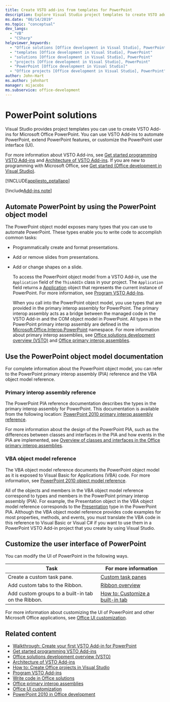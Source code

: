 ```yaml
---
title: Create VSTO add-ins from templates for PowerPoint
description: Explore Visual Studio project templates to create VSTO add-ins for Microsoft PowerPoint, such as creating and formatting presentations and adding or removing slides.
ms.date: "08/14/2019"
ms.topic: "conceptual"
dev_langs:
  - "VB"
  - "CSharp"
helpviewer_keywords:
  - "Office solutions [Office development in Visual Studio], PowerPoint"
  - "templates [Office development in Visual Studio], PowerPoint"
  - "solutions [Office development in Visual Studio], PowerPoint"
  - "projects [Office development in Visual Studio], PowerPoint"
  - "PowerPoint [Office development in Visual Studio]"
  - "Office projects [Office development in Visual Studio], PowerPoint"
author: John-Hart
ms.author: johnhart
manager: mijacobs
ms.subservice: office-development
---
```

# PowerPoint solutions

  Visual Studio provides project templates you can use to create VSTO Add-ins for Microsoft Office PowerPoint. You can use VSTO Add-ins to automate PowerPoint, extend PowerPoint features, or customize the PowerPoint user interface (UI).

 For more information about VSTO Add-ins, see [Get started programming VSTO Add-ins](getting-started-programming-vsto-add-ins.md) and [Architecture of VSTO Add-ins](architecture-of-vsto-add-ins.md). If you are new to programming with Microsoft Office, see [Get started &#40;Office development in Visual Studio&#41;](getting-started-office-development-in-visual-studio.md).

 [!INCLUDE[appliesto_pptallapp](includes/appliesto-pptallapp-md.md)]

[!include[Add-ins note](includes/addinsnote.md)]

## Automate PowerPoint by using the PowerPoint object model
 The PowerPoint object model exposes many types that you can use to automate PowerPoint. These types enable you to write code to accomplish common tasks:

- Programmatically create and format presentations.

- Add or remove slides from presentations.

- Add or change shapes on a slide.

  To access the PowerPoint object model from a VSTO Add-in, use the `Application` field of the `ThisAddIn` class in your project. The `Application` field returns a [Application](/previous-versions/office/developer/office-2010/ff764034(v=office.14)) object that represents the current instance of PowerPoint. For more information, see [Program VSTO Add-Ins](programming-vsto-add-ins.md).

  When you call into the PowerPoint object model, you use types that are provided in the primary interop assembly for PowerPoint. The primary interop assembly acts as a bridge between the managed code in the VSTO Add-in and the COM object model in PowerPoint. All types in the PowerPoint primary interop assembly are defined in the [Microsoft.Office.Interop.PowerPoint](/previous-versions/office/developer/office-2010/ff763170(v=office.14)) namespace. For more information about primary interop assemblies, see [Office solutions development overview &#40;VSTO&#41;](office-solutions-development-overview-vsto.md) and [Office primary interop assemblies](office-primary-interop-assemblies.md).

## <a name="WordOMDocumentation"></a> Use the PowerPoint object model documentation
 For complete information about the PowerPoint object model, you can refer to the PowerPoint primary interop assembly (PIA) reference and the VBA object model reference.

### Primary interop assembly reference
 The PowerPoint PIA reference documentation describes the types in the primary interop assembly for PowerPoint. This documentation is available from the following location: [PowerPoint 2010 primary interop assembly reference](office-primary-interop-assemblies.md).

 For more information about the design of the PowerPoint PIA, such as the differences between classes and interfaces in the PIA and how events in the PIA are implemented, see [Overview of classes and interfaces in the Office primary interop assemblies](/previous-versions/office/developer/office-2010/ff759900(v=office.14)).

### VBA object model reference
 The VBA object model reference documents the PowerPoint object model as it is exposed to Visual Basic for Applications (VBA) code. For more information, see [PowerPoint 2010 object model reference](/office/vba/api/overview/PowerPoint/object-model).

 All of the objects and members in the VBA object model reference correspond to types and members in the PowerPoint primary interop assembly (PIA). For example, the Presentation object in the VBA object model reference corresponds to the [Presentation](/previous-versions/office/developer/office-2010/ff761925(v=office.14)) type in the PowerPoint PIA. Although the VBA object model reference provides code examples for most properties, methods, and events, you must translate the VBA code in this reference to Visual Basic or Visual C# if you want to use them in a PowerPoint VSTO Add-in project that you create by using Visual Studio.

## Customize the user interface of PowerPoint
 You can modify the UI of PowerPoint in the following ways.

|Task|For more information|
|----------|--------------------------|
|Create a custom task pane.|[Custom task panes](custom-task-panes.md)|
|Add custom tabs to the Ribbon.|[Ribbon overview](ribbon-overview.md)|
|Add custom groups to a built-in tab on the Ribbon.|[How to: Customize a built-in tab](how-to-customize-a-built-in-tab.md)|

 For more information about customizing the UI of PowerPoint and other Microsoft Office applications, see [Office UI customization](office-ui-customization.md).

## Related content
- [Walkthrough: Create your first VSTO Add-in for PowerPoint](walkthrough-creating-your-first-vsto-add-in-for-powerpoint.md)
- [Get started programming VSTO Add-ins](getting-started-programming-vsto-add-ins.md)
- [Office solutions development overview &#40;VSTO&#41;](office-solutions-development-overview-vsto.md)
- [Architecture of VSTO Add-ins](architecture-of-vsto-add-ins.md)
- [How to: Create Office projects in Visual Studio](how-to-create-office-projects-in-visual-studio.md)
- [Program VSTO Add-ins](programming-vsto-add-ins.md)
- [Write code in Office solutions](writing-code-in-office-solutions.md)
- [Office primary interop assemblies](office-primary-interop-assemblies.md)
- [Office UI customization](office-ui-customization.md)
- [PowerPoint 2010 in Office development](/previous-versions/office/developer/office-2010/ff604967(v=office.14))
